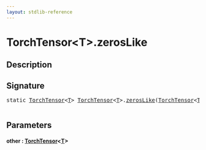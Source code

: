 ```yaml
---
layout: stdlib-reference
---
```


# TorchTensor\<T\>\.zerosLike

## Description





## Signature 

<pre>
<span class='code_keyword'>static</span> <a href="../index.html" class="code_type">TorchTensor</a>&lt;<a href="../index.html#typeparam-T" class="code_type">T</a>&gt; <a href="../index.html" class="code_type">TorchTensor</a>&lt;<a href="../index.html#typeparam-T" class="code_type">T</a>&gt;.<a href=".html">zerosLike</a>(<a href="../index.html" class="code_type">TorchTensor</a>&lt;<a href="../index.html#typeparam-T" class="code_type">T</a>&gt; <a href=".html#decl-other" class="code_param">other</a>);

</pre>

## Parameters

####  <a id="decl-other"></a>other  : [TorchTensor](../index.html)\<[T](../index.html#typeparam-T)\>

